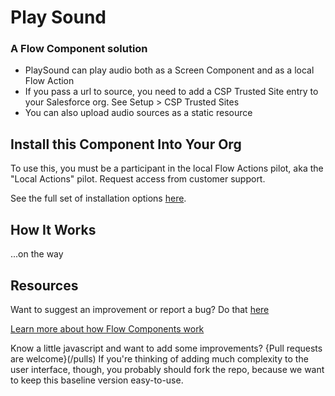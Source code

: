 # Play Sound #

### A Flow Component solution  ###

- PlaySound can play audio both as a Screen Component and as a local Flow Action
- If you pass a url to source, you need to add a CSP Trusted Site entry to your Salesforce org. See Setup > CSP Trusted Sites
- You can also upload audio sources as a static resource


## Install this Component Into Your Org ##

To use this, you must be a participant in the local Flow Actions pilot, aka the "Local Actions" pilot. Request access from customer support. 

See the full set of installation options [here](/install.md).

## How It Works ##

...on the way


## Resources ##

Want to suggest an improvement or report a bug? Do that [here](/issues)

[Learn more about how Flow Components work](/README.md)

Know a little javascript and want to add some improvements? {Pull requests are welcome}(/pulls) If you're thinking of adding much complexity to the user interface, though, you probably should fork the repo, because we want to keep this baseline version easy-to-use.

